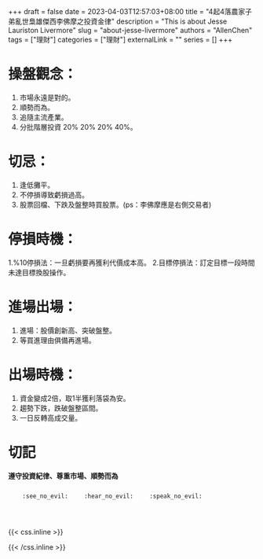 +++ 
draft = false
date = 2023-04-03T12:57:03+08:00
title = "4起4落農家子弟亂世梟雄傑西李佛摩之投資金律"
description = "This is about Jesse Lauriston Livermore"
slug = "about-jesse-livermore"
authors = "AllenChen"
tags = ["理財"]
categories = ["理財"]
externalLink = ""
series = []
+++

# 操盤觀念：

1. 市場永遠是對的。
2. 順勢而為。
3. 追隨主流產業。
4. 分批階層投資 20% 20% 20% 40%。

# 切忌：

1. 逢低攤平。
2. 不停損導致虧損過高。
3. 股票回檔、下跌及盤整時買股票。(ps：李佛摩應是右側交易者)

# 停損時機：

1.%10停損法：一旦虧損要再獲利代價成本高。
2.目標停損法：訂定目標一段時間未達目標換股操作。

# 進場出場：

1. 進場：股價創新高、突破盤整。
2. 等買進理由俱備再進場。

# 出場時機：

1. 資金變成2倍，取1半獲利落袋為安。
2. 趨勢下跌，跌破盤整區間。
3. 一日反轉高成交量。

# 切記

**遵守投資紀律、尊重市場、順勢而為** 

<p><span class="nowrap"><span class="emojify">🙈</span> <code>:see_no_evil:</code></span>  <span class="nowrap"><span class="emojify">🙉</span> <code>:hear_no_evil:</code></span>  <span class="nowrap"><span class="emojify">🙊</span> <code>:speak_no_evil:</code></span></p>
<br>
    

{{< css.inline >}}
<style>
.emojify {
	font-family: Apple Color Emoji, Segoe UI Emoji, NotoColorEmoji, Segoe UI Symbol, Android Emoji, EmojiSymbols;
	font-size: 2rem;
	vertical-align: middle;
}
@media screen and (max-width:650px) {
  .nowrap {
    display: block;
    margin: 25px 0;
  }
}
</style>
{{< /css.inline >}}
